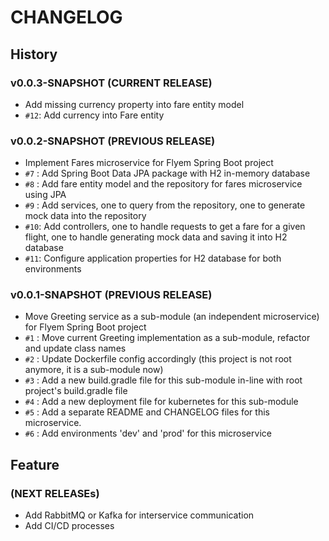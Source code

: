 # CHANGELOG

## History
### v0.0.3-SNAPSHOT (CURRENT RELEASE)

* Add missing currency property into fare entity model
* `#12`: Add currency into Fare entity

### v0.0.2-SNAPSHOT (PREVIOUS RELEASE)

* Implement Fares microservice for Flyem Spring Boot project
* `#7` : Add Spring Boot Data JPA package with H2 in-memory database
* `#8` : Add fare entity model and the repository for fares microservice using JPA
* `#9` : Add services, one to query from the repository, one to generate mock data into the repository
* `#10`: Add controllers, one to handle requests to get a fare for a given flight, one to handle generating mock data and saving it into H2 database
* `#11`: Configure application properties for H2 database for both environments

### v0.0.1-SNAPSHOT (PREVIOUS RELEASE)

* Move Greeting service as a sub-module (an independent microservice) for Flyem Spring Boot project
* `#1` : Move current Greeting implementation as a sub-module, refactor and update class names
* `#2` : Update Dockerfile config accordingly (this project is not root anymore, it is a sub-module now)
* `#3` : Add a new build.gradle file for this sub-module in-line with root project's build.gradle file
* `#4` : Add a new deployment file for kubernetes for this sub-module
* `#5` : Add a separate README and CHANGELOG files for this microservice.
* `#6` : Add environments 'dev' and 'prod' for this microservice

## Feature

### (NEXT RELEASEs)

* Add RabbitMQ or Kafka for interservice communication
* Add CI/CD processes